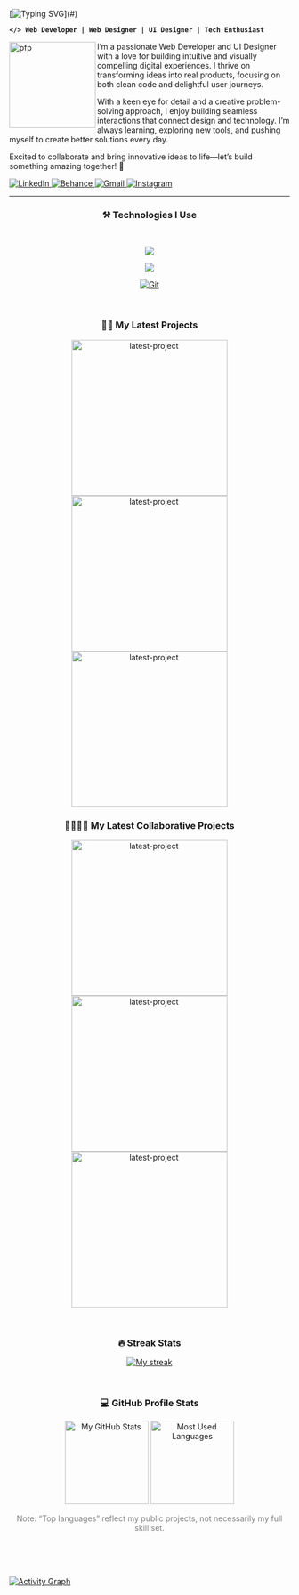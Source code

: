 [![Typing SVG](https://readme-typing-svg.demolab.com?font=Inter&weight=500&size=26&duration=2000&pause=600&color=F7D600&multiline=true&width=435&height=68&lines=Code.+Design.+Repeat.+;Let%E2%80%99s+create+something+awesome!)](#)

**`</> Web Developer | Web Designer | UI Designer | Tech Enthusiast`** 

<a href="#"><img align="left" width="155px" alt="pfp" src="https://i.postimg.cc/Ghv3tGkX/image-1.png" /></a>

I’m a passionate Web Developer and UI Designer with a love for building intuitive and visually compelling digital experiences. I thrive on transforming ideas into real products, focusing on both clean code and delightful user journeys.

With a keen eye for detail and a creative problem-solving approach, I enjoy building seamless interactions that connect design and technology. I’m always learning, exploring new tools, and pushing myself to create better solutions every day.

Excited to collaborate and bring innovative ideas to life—let’s build something amazing together! 🚀

<a href="https://www.linkedin.com/in/zaki-ramadhan">
  <img alt="LinkedIn" title="Connect on LinkedIn" src="https://img.shields.io/badge/LinkedIn-0077B5?style=for-the-badge&logo=linkedin&logoColor=white"/>
</a>  

<a href="https://www.behance.net/zaki-ramadhan">
  <img alt="Behance" title="Connect on Behance" src="https://img.shields.io/badge/Behance-1769FF?style=for-the-badge&logo=behance&logoColor=white"/>
</a>  

<a href="https://mail.google.com/mail/?view=cm&fs=1&to=zakiram4dhan@gmail.com">
  <img alt="Gmail" title="Send me an email" src="https://img.shields.io/badge/Gmail-D14836?style=for-the-badge&logo=gmail&logoColor=white"/>
</a>

<a href="https://www.instagram.com/zqramadhan_">
  <img alt="Instagram" title="Follow on Instagram" src="https://img.shields.io/badge/Instagram-E4405F?style=for-the-badge&logo=instagram&logoColor=white"/>
</a>


---
<h3 align="center">⚒️ Technologies I Use</h3><br>

<p align="center">
  <a href="#">
    <img src="https://skillicons.dev/icons?i=bootstrap,tailwind,jquery,react"/>
  </a>
</p>

<p align="center">
  <a href="#">
    <img src="https://skillicons.dev/icons?i=laravel,nodejs,express,flutter,mysql,mongodb"/>
  </a>
</p>

<p align="center">
  <a href="#">
    <img src="https://skillicons.dev/icons?i=git,github,figma,vscode,postman,npm,vite" alt="Git" />
  </a>
</p>

<br>

<h3 align="center">✍🏽 My Latest Projects </h3>
<p align="center">
  <a href="https://github.com/zaki-ramadhan/belajar_linked_in"><img width="280" src="https://denvercoder1-github-readme-stats.vercel.app/api/pin/?username=zaki-ramadhan&repo=belajar_linked_in&theme=react&bg_color=282828&title_color=F8D866&hide_border=true&icon_color=F8D866&show_icons=true" alt="latest-project"></a>
  <a href="https://github.com/zaki-ramadhan/paperloom"><img width="280" src="https://denvercoder1-github-readme-stats.vercel.app/api/pin/?username=zaki-ramadhan&repo=paperloom&theme=react&bg_color=282828&title_color=F8D866&hide_border=true&icon_color=F8D866&show_icons=true" alt="latest-project"></a>
  <a href="https://github.com/zaki-ramadhan/zappify"><img width="280" src="https://denvercoder1-github-readme-stats.vercel.app/api/pin/?username=zaki-ramadhan&repo=zappify&theme=react&bg_color=282828&title_color=F8D866&hide_border=true&icon_color=F8D866&show_icons=true" alt="latest-project"></a>
</p>

<h3 align="center">🫱🏼‍🫲🏻 My Latest Collaborative Projects </h3>
<p align="center">
  <a href="https://github.com/zaki-ramadhan/peer-note-sharing-platform"><img width="280" src="https://denvercoder1-github-readme-stats.vercel.app/api/pin/?username=zaki-ramadhan&repo=peer-note-sharing-platform&theme=react&bg_color=282828&title_color=F8D866&hide_border=true&icon_color=F8D866&show_icons=true" alt="latest-project"></a>
  <a href="https://github.com/zaki-ramadhan/OrtuPintar-app"><img width="280" src="https://denvercoder1-github-readme-stats.vercel.app/api/pin/?username=zaki-ramadhan&repo=OrtuPintar-app&theme=react&bg_color=282828&title_color=F8D866&hide_border=true&icon_color=F8D866&show_icons=true" alt="latest-project"></a>
  <a href="https://github.com/zaki-ramadhan/e-voting"><img width="280" src="https://denvercoder1-github-readme-stats.vercel.app/api/pin/?username=zaki-ramadhan&repo=e-voting&theme=react&bg_color=282828&title_color=F8D866&hide_border=true&icon_color=F8D866&show_icons=true" alt="latest-project"></a>
</p>

<br>

<h3 align="center">🔥 Streak Stats</h3>
<a href = "#">
  <p align="center">
    <img title="🔥 Streak Stats" alt="My streak" src="https://streak-stats.demolab.com/?user=zaki-ramadhan&theme=gruvbox&hide_border=true"/>
  </p>
</a>

<br>

<h3 align="center"> 💻 GitHub Profile Stats </h3>
<a href = "#">
  <p align="center">
    <a href="#"><img height="150" src="https://github-readme-stats.vercel.app/api?username=zaki-ramadhan&show_icons=true&theme=gruvbox&hide_border=true" alt="My GitHub Stats"/></a>
    <a href="#"><img height="150" src="https://github-readme-stats.vercel.app/api/top-langs/?username=zaki-ramadhan&layout=compact&theme=gruvbox&hide_border=true" alt="Most Used Languages"/></a>
    
  </p>
</a>

<p align="center" style="color: grey">Note: “Top languages” reflect my public projects, not necessarily my full skill set.</p><br><br>

<br>

<a href="#" align="center"><img alt="Activity Graph" src="https://github-readme-activity-graph.vercel.app/graph/?username=zaki-ramadhan&bg_color=282828&color=F8D866&line=F8D866&point=FFFFFF&hide_border=true" /></a>
